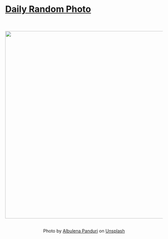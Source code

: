 # [Daily Random Photo](https://www.dailyrandomphoto.com/)

<div align="center">
  <br>
  <br>
  <a href="https://www.dailyrandomphoto.com/p/2023/2023-09-27/"><img src="https://images.unsplash.com/photo-1695256294687-5df561945542?crop=entropy&cs=tinysrgb&fit=max&fm=jpg&ixid=M3w3NzUwOHwwfDF8cmFuZG9tfHx8fHx8fHx8MTY5NTc3NDUxN3w&ixlib=rb-4.0.3&q=80&w=1080" width="600px"></a>
  <br>
  <br>
  <p class="has-text-grey">Photo by <a href="https://unsplash.com/@albulenapanduri?utm_source=Daily%20Random%20Photo&amp;utm_medium=referral" target="_blank" rel="noopener noreferrer">Albulena Panduri</a> on <a href="https://unsplash.com/photos/a-half-moon-is-seen-in-the-sky-3meEM6vqkEY?utm_source=Daily%20Random%20Photo&amp;utm_medium=referral" target="_blank" rel="noopener noreferrer">Unsplash</a></p>
</div>

